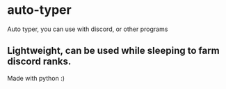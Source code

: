 # auto-typer
Auto typer, you can use with discord, or other programs


## Lightweight, can be used while sleeping to farm discord ranks.
Made with python :)
